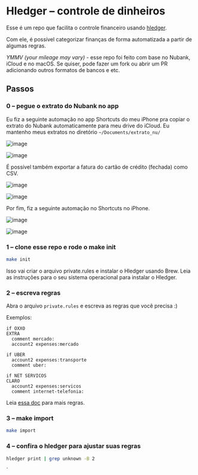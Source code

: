# Hledger – controle de dinheiros

Esse é um repo que facilita o controle financeiro usando [hledger](https://hledger.org).

Com ele, é possível categorizar finanças de forma automatizada a partir de algumas regras.

*YMMV (your mileage may vary)* - esse repo foi feito com base no Nubank, iCloud e no
macOS. Se quiser, pode fazer um fork ou abrir um PR adicionando outros formatos de bancos e etc. 

## Passos

### 0 – pegue o extrato do Nubank no app

Eu fiz a seguinte automação no app Shortcuts do meu iPhone pra copiar o extrato do
Nubank automaticamente para meu drive do iCloud. Eu mantenho meus extratos no diretório `~/Documents/extrato_nu/`

![image](https://github.com/user-attachments/assets/27b6ee12-b20c-4692-9f67-493219b5f467)

![image](https://github.com/user-attachments/assets/17263b6b-8475-4fe7-91fe-707b4ea6ce99)

É possível também exportar a fatura do cartão de crédito (fechada) como CSV. 

![image](https://github.com/user-attachments/assets/716039fa-fe4b-4767-b0df-0545fb39d79e)

![image](https://github.com/user-attachments/assets/7a9b9747-d438-4730-a107-04fc7d6c6744)

Por fim, fiz a seguinte automação no Shortcuts no iPhone. 

![image](https://github.com/user-attachments/assets/333c0451-9b1e-4a31-9fdb-f4bd205de1f7)

![image](https://github.com/user-attachments/assets/f6206344-e41d-4f33-b148-49e72398b05c)



### 1 – clone esse repo e rode o make init

``` sh
make init
```

Isso vai criar o arquivo private.rules e instalar o Hledger usando Brew.
Leia as instruções para o seu sistema operacional para instalar o Hledger.

### 2 – escreva regras

Abra o arquivo `private.rules` e escreva as regras que você precisa :) 

Exemplos:

```
if OXXO
EXTRA
  comment mercado:
  account2 expenses:mercado

if UBER
  account2 expenses:transporte
  comment uber:
  
if NET SERVICOS
CLARO
  account2 expenses:servicos
  comment internet-telefonia:
```

Leia [essa doc](https://hackage.haskell.org/package/hledger-lib-1.3/src/doc/hledger_csv.5.txt) para mais regras.

### 3 – make import

``` sh
make import
```

### 4 – confira o hledger para ajustar suas regras

``` sh
hledger print | grep unknown -B 2
```

`
